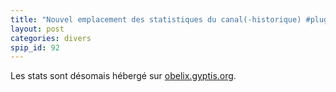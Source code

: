 ```yaml
---
title: "Nouvel emplacement des statistiques du canal(-historique) #plugfr "
layout: post
categories: divers
spip_id: 92
---
```

Les stats sont désomais hébergé sur [obelix.gyptis.org](http://obelix.gyptis.org/stats/pisg/plugfr.html).